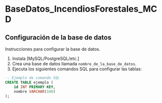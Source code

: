 # BaseDatos_IncendiosForestales_MCD
## Configuración de la base de datos

Instrucciones para configurar la base de datos.

1. Instala [MySQL/PostgreSQL/etc.]
2. Crea una base de datos llamada `nombre_de_la_base_de_datos`.
3. Ejecuta los siguientes comandos SQL para configurar las tablas:

```sql
-- Ejemplo de comando SQL
CREATE TABLE ejemplo (
    id INT PRIMARY KEY,
    nombre VARCHAR(100)
);
